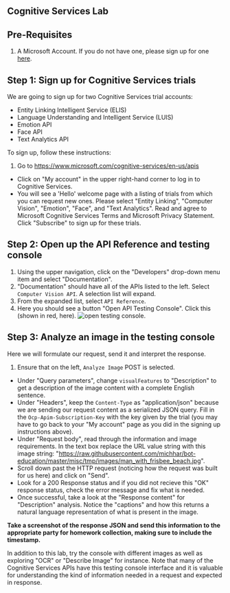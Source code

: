 ## Cognitive Services Lab

## Pre-Requisites

1.  A Microsoft Account.  If you do not have one, please sign up for one [here](https://account.microsoft.com/about).

## Step 1:  Sign up for Cognitive Services trials

We are going to sign up for two Cognitive Services trial accounts:

* Entity Linking Intelligent Service (ELIS)
* Language Understanding and Intelligent Service (LUIS)
* Emotion API
* Face API
* Text Analytics API

To sign up, follow these instructions:

1.  Go to https://www.microsoft.com/cognitive-services/en-us/apis
*  Click on "My account" in the upper right-hand corner to log in to Cognitive Services.
*  You will see a 'Hello' welcome page with a listing of trials from which you can request new ones.  Please select "Entity Linking", "Computer Vision", "Emotion", "Face", and "Text Analytics".  Read and agree to Microsoft Cognitive Services Terms and Microsoft Privacy Statement.  Click "Subscribe" to sign up for these trials.

## Step 2:  Open up the API Reference and testing console

1.  Using the upper navigation, click on the "Developers" drop-down menu item and select "Documentation".
2.  "Documentation" should have all of the APIs listed to the left.  Select `Computer Vision API`.  A selection list will expand.
3.  From the expanded list, select `API Reference`.
4.  Here you should see a button "Open API Testing Console".  Click this (shown in red, here).  ![open testing console](images/api_ref_testing_console_open.PNG).

## Step 3:  Analyze an image in the testing console

Here we will formulate our request, send it and interpret the response.

1.  Ensure that on the left, `Analyze Image` POST is selected.
*  Under "Query parameters", change `visualFeatures` to "Description" to get a description of the image content with a complete English sentence.
*  Under "Headers", keep the `Content-Type` as "application/json" because we are sending our request content as a serialized JSON query.  Fill in the `Ocp-Apim-Subscription-Key` with the key given by the trial (you may have to go back to your "My account" page as you did in the signing up instructions above).
*  Under "Request body", read through the information and image requirements.  In the text box replace the URL value string with this image string:  "https://raw.githubusercontent.com/michhar/bot-education/master/misc/tmp/images/man_with_frisbee_beach.jpg".
*  Scroll down past the HTTP request (noticing how the request was built for us here) and click on "Send".
*  Look for a 200 Response status and if you did not recieve this "OK" response status, check the error message and fix what is needed.
*  Once successful, take a look at the "Response content" for "Description" analysis.  Notice the "captions" and how this returns a natural language representation of what is present in the image.


**Take a screenshot of the response JSON and send this information to the appropriate party for homework collection, making sure to include the timestamp.**

In addition to this lab, try the console with different images as well as exploring "OCR" or "Describe Image" for instance.  Note that many of the Cognitive Services APIs have this testing console interface and it is valuable for understanding the kind of information needed in a request and expected in response.


